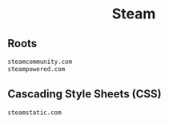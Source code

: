 


<h1 align="center">Steam</h1>  


## Roots


```html
steamcommunity.com
steampowered.com
```  


## Cascading Style Sheets (CSS)


```html
steamstatic.com
```  

<br>
